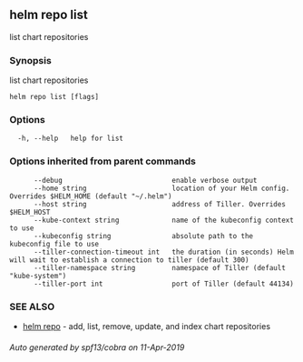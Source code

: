 ## helm repo list

list chart repositories

### Synopsis

list chart repositories

```
helm repo list [flags]
```

### Options

```
  -h, --help   help for list
```

### Options inherited from parent commands

```
      --debug                           enable verbose output
      --home string                     location of your Helm config. Overrides $HELM_HOME (default "~/.helm")
      --host string                     address of Tiller. Overrides $HELM_HOST
      --kube-context string             name of the kubeconfig context to use
      --kubeconfig string               absolute path to the kubeconfig file to use
      --tiller-connection-timeout int   the duration (in seconds) Helm will wait to establish a connection to tiller (default 300)
      --tiller-namespace string         namespace of Tiller (default "kube-system")
      --tiller-port int                 port of Tiller (default 44134)
```

### SEE ALSO

* [helm repo](helm_repo.md)	 - add, list, remove, update, and index chart repositories

###### Auto generated by spf13/cobra on 11-Apr-2019
